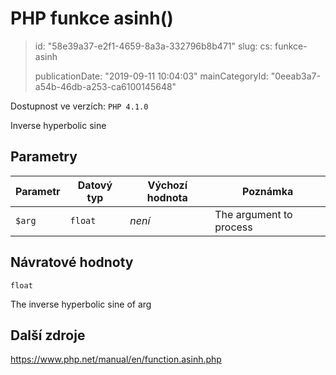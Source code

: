 PHP funkce asinh()
==================

> id: "58e39a37-e2f1-4659-8a3a-332796b8b471"
> slug:
> 	cs: funkce-asinh
>
> publicationDate: "2019-09-11 10:04:03"
> mainCategoryId: "0eeab3a7-a54b-46db-a253-ca6100145648"

Dostupnost ve verzích: `PHP 4.1.0`

Inverse hyperbolic sine


Parametry
--------------

| Parametr | Datový typ | Výchozí hodnota | Poznámka |
|-----|-----|-----|-----|
| `$arg` | `float` | *není* | The argument to process |


Návratové hodnoty
----------------

`float`

The inverse hyperbolic sine of arg

Další zdroje
------------

https://www.php.net/manual/en/function.asinh.php

